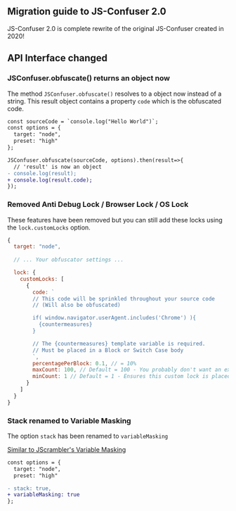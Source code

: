 ## Migration guide to JS-Confuser 2.0

JS-Confuser 2.0 is complete rewrite of the original JS-Confuser created in 2020!

## API Interface changed

### JSConfuser.obfuscate() returns an object now

The method `JSConfuser.obfuscate()` resolves to a object now instead of a string. This result object contains a property `code` which is the obfuscated code.

```diff
const sourceCode = `console.log("Hello World")`;
const options = {
  target: "node",
  preset: "high"
};

JSConfuser.obfuscate(sourceCode, options).then(result=>{
  // 'result' is now an object
- console.log(result);
+ console.log(result.code);
});
```

### Removed Anti Debug Lock / Browser Lock / OS Lock

These features have been removed but you can still add these locks using the `lock.customLocks` option.

```js
{
  target: "node",
  
  // ... Your obfuscator settings ...

  lock: {
    customLocks: [
      {
        code: `
        // This code will be sprinkled throughout your source code
        // (Will also be obfuscated)

        if( window.navigator.userAgent.includes('Chrome') ){
          {countermeasures}
        }

        // The {countermeasures} template variable is required.
        // Must be placed in a Block or Switch Case body
        `,
        percentagePerBlock: 0.1, // = 10%
        maxCount: 100, // Default = 100 - You probably don't want an excessive amount placed
        minCount: 1 // Default = 1 - Ensures this custom lock is placed
      }
    ]
  }
}
```

### Stack renamed to Variable Masking

The option `stack` has been renamed to `variableMasking`

[Similar to JScrambler's Variable Masking](https://docs.jscrambler.com/code-integrity/documentation/transformations/variable-masking)

```diff
const options = {
  target: "node",
  preset: "high"

- stack: true,
+ variableMasking: true
};
```